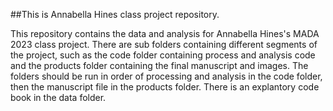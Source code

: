 ##This is Annabella Hines class project repository.

This repository contains the data and analysis for Annabella Hines's MADA 2023 class project. 
There are sub folders containing different segments of the project, such as the code folder containing process and analysis code and the products folder containing the final manuscript and images. The folders should be run in order of processing and analysis in the code folder, then the manuscript file in the products folder.
There is an explantory code book in the data folder.


